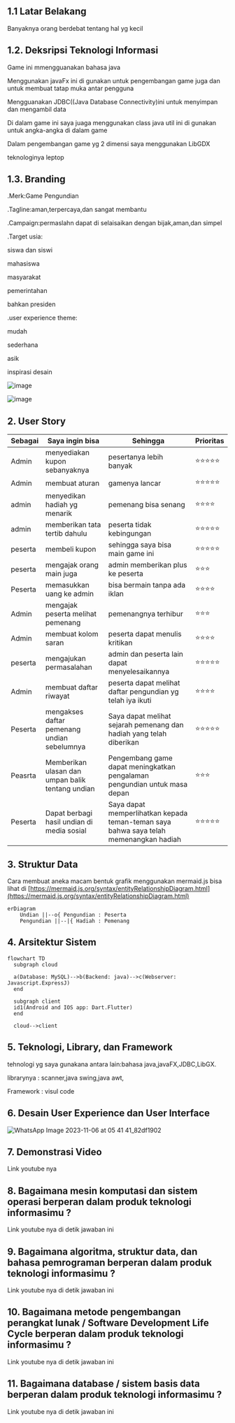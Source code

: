 ## 1.1 Latar Belakang

Banyaknya orang berdebat tentang hal yg kecil

## 1.2. Deksripsi Teknologi Informasi

Game ini mmengguanakan bahasa java

Menggunakan javaFx ini di gunakan untuk pengembangan game juga dan untuk membuat tatap muka antar pengguna

Mengguanakan JDBC((Java Database Connectivity)ini untuk menyimpan dan mengambil data

Di dalam game ini saya juaga menggunakan class java util ini di gunakan untuk angka-angka di dalam game

Dalam pengembangan game yg 2 dimensi saya menggunakan LibGDX

teknologinya leptop

## 1.3. Branding
.Merk:Game Pengundian

.Tagline:aman,terpercaya,dan sangat membantu

.Campaign:permaslahn dapat di selaisaikan dengan bijak,aman,dan simpel

.Target usia:

siswa dan siswi

mahasiswa

masyarakat

pemerintahan

bahkan presiden

.user experience theme:

mudah

sederhana

asik

inspirasi desain

![image](https://github.com/Ahmadlong/Game-Pengundian/assets/148826264/4dab42a0-09bc-44e3-a242-451fcc7fdb68)

![image](https://github.com/Ahmadlong/Game-Pengundian/assets/148826264/33f3a2f0-2a48-46a6-af88-1501780ea6da)


## 2. User Story

Sebagai | Saya ingin bisa | Sehingga | Prioritas
---|---|---|---
Admin| menyediakan kupon sebanyaknya | pesertanya lebih banyak | ⭐⭐⭐⭐⭐
Admin|membuat aturan|gamenya lancar|⭐⭐⭐⭐⭐
admin|menyedikan hadiah yg menarik|pemenang bisa senang|⭐⭐⭐⭐
admin|memberikan tata tertib dahulu|peserta tidak kebingungan|⭐⭐⭐⭐⭐
peserta|membeli kupon|sehingga saya bisa main game ini|⭐⭐⭐⭐⭐
peserta|mengajak orang main juga|admin memberikan plus ke peserta|⭐⭐⭐
Peserta|memasukkan uang ke admin|bisa bermain tanpa ada iklan|⭐⭐⭐⭐
Admin|mengajak peserta melihat pemenang|pemenangnya terhibur|⭐⭐⭐
Admin|membuat kolom saran|peserta dapat menulis kritikan|⭐⭐⭐⭐
peserta|mengajukan permasalahan|admin dan peserta lain dapat menyelesaikannya|⭐⭐⭐⭐⭐
Admin|membuat daftar riwayat|peserta dapat melihat daftar pengundian yg telah iya ikuti|⭐⭐⭐⭐
Peserta|mengakses daftar pemenang undian sebelumnya|Saya dapat melihat sejarah pemenang dan hadiah yang telah diberikan|⭐⭐⭐⭐⭐
Peasrta|Memberikan ulasan dan umpan balik tentang undian| Pengembang game dapat meningkatkan pengalaman pengundian untuk masa depan|⭐⭐⭐
Peserta|Dapat berbagi hasil undian di media sosial|Saya dapat memperlihatkan kepada teman-teman saya bahwa saya telah memenangkan hadiah|⭐⭐⭐⭐⭐

## 3. Struktur Data

Cara membuat aneka macam bentuk grafik menggunakan mermaid.js bisa lihat di [https://mermaid.js.org/syntax/entityRelationshipDiagram.html](https://mermaid.js.org/syntax/entityRelationshipDiagram.html) 


```mermaid
erDiagram
    Undian ||--o{ Pengundian : Peserta
    Pengundian ||--|{ Hadiah : Pemenang
```


## 4. Arsitektur Sistem

```mermaid
flowchart TD
  subgraph cloud

  a(Database: MySQL)-->b(Backend: java)-->c(Webserver: Javascript.ExpressJ)
  end

  subgraph client
  id1(Android and IOS app: Dart.Flutter)
  end

  cloud-->client

```

## 5. Teknologi, Library, dan Framework

tehnologi yg saya gunakana antara lain:bahasa java,javaFX,JDBC,LibGX.

librarynya : scanner,java swing,java awt,

Framework : visul code 

## 6. Desain User Experience dan User Interface

![WhatsApp Image 2023-11-06 at 05 41 41_82df1902](https://github.com/Ahmadlong/Game-Pengundian/assets/148826264/031204d7-6cac-4703-89cf-4b2dfb93905a)

## 7. Demonstrasi Video

Link youtube nya

## 8. Bagaimana mesin komputasi dan sistem operasi berperan dalam produk teknologi informasimu ?

Link youtube nya di detik jawaban ini

## 9. Bagaimana algoritma, struktur data, dan bahasa pemrograman berperan dalam produk teknologi informasimu ?

Link youtube nya di detik jawaban ini

## 10. Bagaimana metode pengembangan perangkat lunak / Software Development Life Cycle berperan dalam produk teknologi informasimu ?

Link youtube nya di detik jawaban ini

## 11. Bagaimana database / sistem basis data berperan dalam produk teknologi informasimu ?

Link youtube nya di detik jawaban ini
